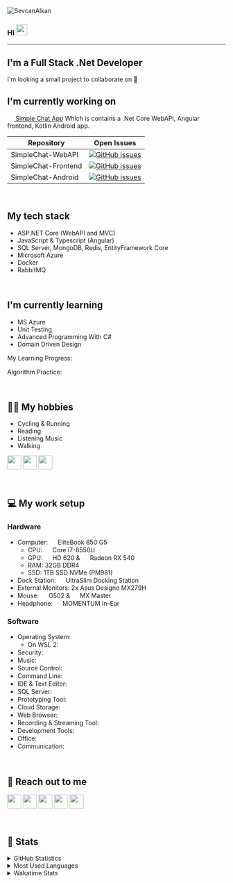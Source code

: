 ![SevcanAlkan](https://media-exp1.licdn.com/dms/image/C4D16AQG4kLNqrPXMIw/profile-displaybackgroundimage-shrink_350_1400/0/1593431882821?e=1625097600&v=beta&t=qv4PM8Ar4X6rJtKNxVX4TYUWoREmgJCe8KtWzqKUb1E)
### Hi <img width="25px" src="https://media.giphy.com/media/hvRJCLFzcasrR4ia7z/giphy.gif" />

---

## I'm a Full Stack .Net Developer

I'm looking a small project to collaborate on 🧐


## I'm currently working on
 <a href="https://github.com/SimpleChatApp" target="_blank">
    <span>
        <img height="15" width="15" src="https://avatars.githubusercontent.com/u/76535822?s=200&v=4"/>
    </span>
Simple Chat App</a> Which is contains a .Net Core WebAPI, Angular frontend, Kotlin Android app.

Repository | Open Issues
------------ | -------------
SimpleChat-WebAPI | [![GitHub issues](https://img.shields.io/github/issues/SimpleChatApp/SimpleChat-WebAPI)](https://github.com/SimpleChatApp/SimpleChat-WebAPI/issues)
SimpleChat-Frontend | [![GitHub issues](https://img.shields.io/github/issues/SimpleChatApp/SimpleChat-Frontend)](https://github.com/SimpleChatApp/SimpleChat-Frontend/issues)
SimpleChat-Android | [![GitHub issues](https://img.shields.io/github/issues/SimpleChatApp/SimpleChat-Android)](https://github.com/SimpleChatApp/SimpleChat-Android/issues)

<br />

## My tech stack
* ASP.NET Core (WebAPI and MVC)
* JavaScript & Typescript (Angular)
* SQL Server, MongoDB, Redis, EntityFramework Core
* Microsoft Azure
* Docker
* RabbitMQ

<br />

## I'm currently learning

* MS Azure
* Unit Testing
* Advanced Programming With C#
* Domain Driven Design

My Learning Progress: [<img height="15" width="15" src="https://cdn.jsdelivr.net/npm/simple-icons@v4/icons/pluralsight.svg" />][pluralsight]

Algorithm Practice: [<img height="15" width="15" src="https://cdn.jsdelivr.net/npm/simple-icons@v4/icons/hackerrank.svg" />][hackerrank]

<br />

## 🚴‍♀️ My hobbies

- Cycling & Running
- Reading
- Listening Music
- Walking

[<img height="32" width="32" src="https://cdn.jsdelivr.net/npm/simple-icons@v4/icons/strava.svg" />][strava]
[<img height="32" width="32" src="https://cdn.jsdelivr.net/npm/simple-icons@v4/icons/garmin.svg" />][garmin]
[<img height="32" width="32" src="https://cdn.jsdelivr.net/npm/simple-icons@v4/icons/goodreads.svg" />][goodreads]

<br />

## 💻 My work setup

### Hardware
- Computer: <img height="15" width="15" src="https://cdn.jsdelivr.net/npm/simple-icons@4.21.0/icons/hp.svg"/> EliteBook 850 G5
    - CPU: <img height="15" width="15" src="https://cdn.jsdelivr.net/npm/simple-icons@4.21.0/icons/intel.svg"/> Core i7-8550U
    - GPU: <img height="15" width="15" src="https://cdn.jsdelivr.net/npm/simple-icons@4.21.0/icons/intel.svg"/> HD 620 & <img height="15" width="15" src="https://cdn.jsdelivr.net/npm/simple-icons@4.21.0/icons/amd.svg"/> Radeon RX 540
    - RAM: 32GB DDR4
    - SSD: 1TB SSD NVMe (PM981)
- Dock Station: <img height="15" width="15" src="https://cdn.jsdelivr.net/npm/simple-icons@4.21.0/icons/hp.svg"/> UltraSlim Docking Station
- External Monitors: 2x Asus Designo MX279H
- Mouse: <img height="15" width="15" src="https://cdn.jsdelivr.net/npm/simple-icons@4.21.0/icons/logitech.svg"/> G502 & <img height="15" width="15" src="https://cdn.jsdelivr.net/npm/simple-icons@4.21.0/icons/logitech.svg"/> MX Master
- Headphone: <img height="15" width="15" src="https://cdn.jsdelivr.net/npm/simple-icons@4.21.0/icons/sennheiser.svg"/> MOMENTUM In-Ear

### Software

- Operating System: <img height="15" width="15" src="https://cdn.jsdelivr.net/npm/simple-icons@4.21.0/icons/windows.svg"/>
    - On WSL 2: <img height="15" width="15" src="https://cdn.jsdelivr.net/npm/simple-icons@4.21.0/icons/ubuntu.svg"/>
- Security: <img height="15" width="65" src="https://img.shields.io/badge/Eset-Nod32-green?style=flat-square"/> <img height="15" width="15" src="https://cdn.jsdelivr.net/npm/simple-icons@4.21.0/icons/1password.svg"/>
- Music: <img height="15" width="15" src="https://cdn.jsdelivr.net/npm/simple-icons@4.21.0/icons/tidal.svg"/>
- Source Control: <img height="15" width="15" src="https://cdn.jsdelivr.net/npm/simple-icons@4.21.0/icons/github.svg"/> <img height="15" width="15" src="https://cdn.jsdelivr.net/npm/simple-icons@4.21.0/icons/git.svg"/>
- Command Line: <img height="15" width="15" src="https://cdn.jsdelivr.net/npm/simple-icons@4.21.0/icons/powershell.svg"/> <img height="15" width="15" src="https://cdn.jsdelivr.net/npm/simple-icons@4.21.0/icons/windowsterminal.svg"/>
- IDE & Text Editor: <img height="15" width="15" src="https://cdn.jsdelivr.net/npm/simple-icons@4.21.0/icons/rider.svg"/> <img height="15" width="15" src="https://cdn.jsdelivr.net/npm/simple-icons@4.21.0/icons/visualstudiocode.svg"/> <img height="15" width="15" src="https://cdn.jsdelivr.net/npm/simple-icons@4.21.0/icons/azuredataexplorer.svg"/>
- SQL Server: <img height="15" width="15" src="https://cdn.jsdelivr.net/npm/simple-icons@4.21.0/icons/microsoftsqlserver.svg"/>
- Prototyping Tool: <img height="15" width="15" src="https://cdn.jsdelivr.net/npm/simple-icons@4.21.0/icons/adobexd.svg"/>
- Cloud Storage: <img height="15" width="15" src="https://cdn.jsdelivr.net/npm/simple-icons@4.21.0/icons/microsoftonedrive.svg"/>
- Web Browser: <img height="15" width="15" src="https://cdn.jsdelivr.net/npm/simple-icons@4.21.0/icons/googlechrome.svg"/> <img height="15" width="15" src="https://cdn.jsdelivr.net/npm/simple-icons@4.21.0/icons/microsoftedge.svg"/> <img height="15" width="15" src="https://cdn.jsdelivr.net/npm/simple-icons@4.21.0/icons/opera.svg"/>
- Recording & Streaming Tool: <img height="15" width="15" src="https://cdn.jsdelivr.net/npm/simple-icons@4.21.0/icons/obsstudio.svg"/>
- Development Tools: <img height="15" width="65" src="https://img.shields.io/badge/Telerik%20-Fiddler-green?style=flat-square"/> <img height="15" width="15" src="https://cdn.jsdelivr.net/npm/simple-icons@4.21.0/icons/postman.svg"/> <img height="15" width="15" src="https://cdn.jsdelivr.net/npm/simple-icons@4.21.0/icons/docker.svg"/> <img height="15" width="55" src="https://img.shields.io/badge/HyperV-blue?style=flat-square"/>
- Office: <img height="15" width="15" src="https://cdn.jsdelivr.net/npm/simple-icons@4.21.0/icons/microsoftoffice.svg"/> <img height="15" width="15" src="https://cdn.jsdelivr.net/npm/simple-icons@4.21.0/icons/notion.svg"/> <img height="15" width="65" src="https://img.shields.io/badge/Amazon%20-Kindle-green?style=flat-square"/>
- Communication: <img height="15" width="15" src="https://cdn.jsdelivr.net/npm/simple-icons@4.21.0/icons/microsoftteams.svg"/> <img height="15" width="15" src="https://cdn.jsdelivr.net/npm/simple-icons@4.21.0/icons/discord.svg"/> <img height="15" width="15" src="https://cdn.jsdelivr.net/npm/simple-icons@4.21.0/icons/whatsapp.
svg"/>

<br />

## 💬 Reach out to me

[<img height="32" width="32" src="https://cdn.jsdelivr.net/npm/simple-icons@v4/icons/linkedin.svg" />][linkedin]
[<img height="32" width="32" src="https://cdn.jsdelivr.net/npm/simple-icons@v4/icons/twitter.svg" />][twitter]
[<img height="32" width="32" src="https://cdn.jsdelivr.net/npm/simple-icons@v4/icons/discord.svg" />][discord]
[<img height="32" width="32" src="https://cdn.jsdelivr.net/npm/simple-icons@v4/icons/messenger.svg" />][facebook]
[<img height="32" width="32" src="https://cdn.jsdelivr.net/npm/simple-icons@v4/icons/skype.svg" />][skype]

<br />

## 🗽 Stats

<details>
    <summary>
        GitHub Statistics
    </summary>
    <img height="180em" src="https://github-readme-stats-eight-theta.vercel.app/api?username=sevcanalkan&show_icons=true&theme=vue&include_all_commits=true&count_private=true"/>
</details>
<details>
    <summary>
        Most Used Languages
    </summary>
    <img height="250em" src="https://github-readme-stats.vercel.app/api/top-langs/?username=sevcanalkan&theme=vue"/>
</details>
<details>
    <summary>
        Wakatime Stats
    </summary>
    <img height="181em" src="https://github-readme-stats.vercel.app/api/wakatime?username=sevcanalkan&theme=vue"/>
</details>


[youtube]: https://www.youtube.com/channel/UCufWUY4x4uA2cxUT99mlLkg
[pluralsight]: https://app.pluralsight.com/profile/sevcan-alkan
[linkedin]: https://www.linkedin.com/in/sevcanalkan/
[twitter]: https://twitter.com/Sevcan_ALKAN
[hackerrank]: https://www.hackerrank.com/sevcanalkan
[strava]: https://www.strava.com/athletes/9976167
[garmin]: https://connect.garmin.com/modern/profile/SevcanALKAN
[instagram]: https://www.instagram.com/sevcan.alkan/
[discord]: https://discord.com/users/572035278064058398
[facebook]: https://www.facebook.com/SevcanALKANN/
[skype]: https://join.skype.com/invite/bK0FvTNhQGqc
[goodreads]: https://www.goodreads.com/user/show/22897743-sevcan-alkan